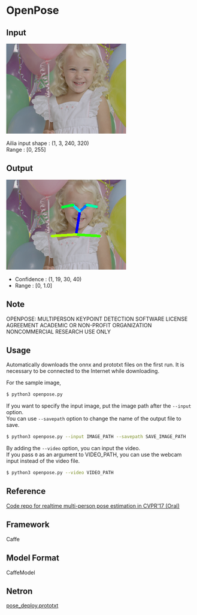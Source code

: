 # OpenPose

## Input

![Input](balloon.png)

Ailia input shape : (1, 3, 240, 320)  
Range : [0, 255]

## Output

![Output](output.png)

- Confidence : (1, 19, 30, 40)
- Range : [0, 1.0]

## Note

OPENPOSE: MULTIPERSON KEYPOINT DETECTION
SOFTWARE LICENSE AGREEMENT
ACADEMIC OR NON-PROFIT ORGANIZATION NONCOMMERCIAL RESEARCH USE ONLY


## Usage

Automatically downloads the onnx and prototxt files on the first run.
It is necessary to be connected to the Internet while downloading.

For the sample image,
``` bash
$ python3 openpose.py
```

If you want to specify the input image, put the image path after the `--input` option.  
You can use `--savepath` option to change the name of the output file to save.
```bash
$ python3 openpose.py --input IMAGE_PATH --savepath SAVE_IMAGE_PATH
```

By adding the `--video` option, you can input the video.   
If you pass `0` as an argument to VIDEO_PATH, you can use the webcam input instead of the video file.
```bash
$ python3 openpose.py --video VIDEO_PATH
```


## Reference

[Code repo for realtime multi-person pose estimation in CVPR'17 (Oral)](https://github.com/ZheC/Realtime_Multi-Person_Pose_Estimation)

## Framework

Caffe

## Model Format

CaffeModel

## Netron

[pose_deploy.prototxt](https://netron.app/?url=https://storage.googleapis.com/ailia-models/openpose/pose_deploy.prototxt)

